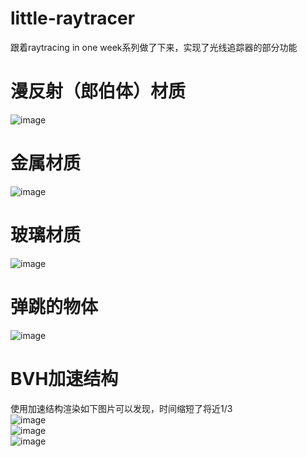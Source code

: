 # little-raytracer
跟着raytracing in one week系列做了下来，实现了光线追踪器的部分功能
# 漫反射（郎伯体）材质
![image](https://user-images.githubusercontent.com/73890243/168414048-61129b7e-76a4-402e-a79b-ba2d29241a54.png)
# 金属材质
![image](https://user-images.githubusercontent.com/73890243/168414355-5273d434-8705-4a50-af0b-f274797217c7.png)
# 玻璃材质
![image](https://user-images.githubusercontent.com/73890243/168414642-8f141aaa-c59e-4ee9-be66-1b418c17b626.png)
# 弹跳的物体
![image](https://user-images.githubusercontent.com/73890243/168415269-a7ef3835-bb09-4f81-a713-e5a3d9f16bc8.png)
# BVH加速结构
使用加速结构渲染如下图片可以发现，时间缩短了将近1/3  
![image](https://user-images.githubusercontent.com/73890243/168415269-a7ef3835-bb09-4f81-a713-e5a3d9f16bc8.png)  
![image](https://user-images.githubusercontent.com/73890243/168415212-74a3bd2d-7e6b-4b69-b988-68aed750eda0.png)  
![image](https://user-images.githubusercontent.com/73890243/168415440-ed92b8f6-6d5c-439c-aa8c-f7e77be711ce.png)  


